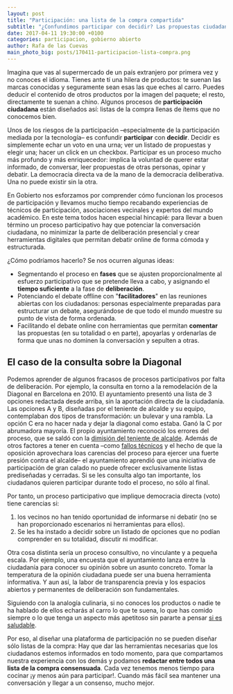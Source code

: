 ```yaml
---
layout: post
title: "Participación: una lista de la compra compartida"
subtitle: "¿Confundimos participar con decidir? Las propuestas ciudadanas mejoran cuando pasan por una fase de deliberación clara y estructurada"
date: 2017-04-11 19:30:00 +0100
categories: participacion, gobierno abierto
author: Rafa de las Cuevas
main_photo_big: posts/170411-participacion-lista-compra.png
---
```


Imagina que vas al supermercado de un país extranjero por primera vez y no conoces el idioma. Tienes ante tí una hilera de productos: te suenan las marcas conocidas y seguramente sean esas las que eches al carro. Puedes deducir el contenido de otros productos por la imagen del paquete; el resto, directamente te suenan a chino. Algunos procesos de **participación ciudadana** están diseñados así: listas de la compra llenas de ítems que no conocemos bien.

Unos de los riesgos de la participación –especialmente de la participación mediada por la tecnología– es confundir **participar** con **decidir**. Decidir es simplemente echar un voto en una urna; ver un listado de propuestas y elegir una; hacer un click en un checkbox. Participar es un proceso mucho más profundo y más enriquecedor: implica la voluntad de querer estar informado, de conversar, leer propuestas de otras personas, opinar y debatir. La democracia directa va de la mano de la democracia deliberativa. Una no puede existir sin la otra.

En Gobierto nos esforzamos por comprender cómo funcionan los procesos de participación y llevamos mucho tiempo recabando experiencias de técnicos de participación, asociaciones vecinales y expertos del mundo académico. En este tema todos hacen especial hincapié: para llevar a buen término un proceso participativo hay que potenciar la conversación ciudadana, no minimizar la parte de deliberación presencial y crear herramientas digitales que permitan debatir online de forma cómoda y estructurada.

¿Cómo podríamos hacerlo? Se nos ocurren algunas ideas:

- Segmentando el proceso en **fases** que se ajusten proporcionalmente al esfuerzo participativo que se pretende lleva a cabo, y asignando el **tiempo suficiente** a la fase de **deliberación**.
- Potenciando el debate offline con "**facilitadores**" en las reuniones abiertas con los ciudadanos: personas especialmente preparadas para estructurar un debate, asegurándose de que todo el mundo muestre su punto de vista de forma ordenada.
- Facilitando el debate online con herramientas que permitan **comentar** las propuestas (en su totalidad o en parte), apoyarlas y ordenarlas de forma que unas no dominen la conversación y sepulten a otras.

## El caso de la consulta sobre la Diagonal

Podemos aprender de algunos fracasos de procesos participativos por falta de deliberación. Por ejemplo, la consulta en torno a la remodelación de la Diagonal en Barcelona en 2010. El ayuntamiento presentó una lista de 3 opciones redactada desde arriba, sin la aportación directa de la ciudadanía. Las opciones A y B, diseñadas por el teniente de alcalde y su equipo, contemplaban dos tipos de transformación: un bulevar y una rambla. La opción C era no hacer nada y dejar la diagonal como estaba. Ganó la C por abrumadora mayoría. El propio ayuntamiento reconoció los errores del proceso, que se saldó con la [dimisión del teniente de alcalde](http://elpais.com/diario/2010/05/17/catalunya/1274058438_850215.html). Además de otros factores a tener en cuenta –como [fallos técnicos](https://diagonalbcnes.wordpress.com/2010/05/20/los-problemas-tecnicos/) y el hecho de que la oposición aprovechara loas carencias del proceso para ejercer una fuerte presión contra el alcalde– el ayuntamiento aprendió que una iniciativa de participación de gran calado no puede ofrecer exclusivamente listas prediseñadas y cerradas. Si se les consulta algo tan importante, los ciudadanos quieren participar durante todo el proceso, no sólo al final.

Por tanto, un proceso participativo que implique democracia directa (voto) tiene carencias si:

1. los vecinos no han tenido oportunidad de informarse ni debatir (no se han proporcionado escenarios ni herramientas para ellos).
1. Se les ha instado a decidir sobre un listado de opciones que no podían comprender en su totalidad, discutir ni modificar. 

Otra cosa distinta sería un proceso consultivo, no vinculante y a pequeña escala. Por ejemplo, una encuesta que el ayuntamiento lanza entre la ciudadanía para conocer su opinión sobre un asunto concreto. Tomar la temperatura de la opinión ciudadana puede ser una buena herramienta informativa. Y aun así, la labor de transparencia previa y los espacios abiertos y permanentes de deliberación son fundamentales.

Siguiendo con la analogía culinaria, si no conoces los productos o nadie te ha hablado de ellos echarás al carro lo que te suena, lo que has comido siempre o lo que tenga un aspecto más apetitoso sin pararte a pensar [si es saludable](https://www.nytimes.com/2016/08/09/us/politics/donald-trump-diet.html). 

Por eso, al diseñar una plataforma de participación no se pueden diseñar sólo listas de la compra: Hay que dar las herramientas necesarias que los ciudadanos estemos informados en todo momento, para que compartamos nuestra experiencia con los demás y podamos **redactar entre todos una lista de la compra consensuada**. Cada vez tenemos menos tiempo para cocinar ¡y menos aún para participar!. Cuando más fácil sea mantener una conversación y llegar a un consenso, mucho mejor.
